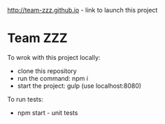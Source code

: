 http://team-zzz.github.io - link to launch this project

# Team ZZZ

To wrok with this project locally:
* clone this repository
* run the command: npm i
* start the project: gulp  (use localhost:8080)

To run tests:
* npm start - unit tests
